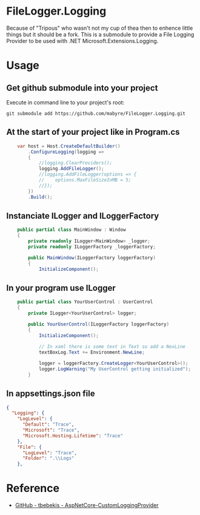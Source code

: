 # FileLogger.Logging

Because of "Tripous" who wasn't not my cup of thea then to enhence little things but it should be a fork. 
This is a submodule to provide a File Logging Provider to be used with .NET Microsoft.Extensions.Logging.

# Usage

## Get github submodule into your project

Execute in command line to your project's root:

```cli
git submodule add https://github.com/mabyre/FileLogger.Logging.git
```

## At the start of your project like in Program.cs

```csharp
    var host = Host.CreateDefaultBuilder()
        .ConfigureLogging(logging =>
        {
            //logging.ClearProviders();
            logging.AddFileLogger();
            //logging.AddFileLogger(options => {
            //    options.MaxFileSizeInMB = 5;
            //});
        })
        .Build();
```

## Instanciate ILogger and ILoggerFactory

```csharp
    public partial class MainWindow : Window
    {
        private readonly ILogger<MainWindow> _logger;
        private readonly ILoggerFactory _loggerFactory;

        public MainWindow(ILoggerFactory loggerFactory)
        {
            InitializeComponent();
```

## In your program use ILogger 

```csharp
    public partial class YourUserControl : UserControl
    {
        private ILogger<YourUserControl> logger;

        public YourUserControl(ILoggerFactory loggerFactory)
        {
            InitializeComponent();
            
            // In xaml there is some text in Text so add a NexLine
            textBoxLog.Text += Environment.NewLine;

            logger = loggerFactory.CreateLogger<YourUserControl>();
            logger.LogWarning("My UserControl getting initialized");
        }
```

## In appsettings.json file 

```json
{
  "Logging": {
    "LogLevel": {
      "Default": "Trace",
      "Microsoft": "Trace",
      "Microsoft.Hosting.Lifetime": "Trace"
    },
    "File": {
      "LogLevel": "Trace",
      "Folder": ".\\Logs"
    },
```

# Reference
- [GitHub - tbebekis - AspNetCore-CustomLoggingProvider](https://github.com/tbebekis/AspNetCore-CustomLoggingProvider)